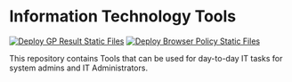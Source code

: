 # Information Technology Tools 

[![Deploy GP Result Static Files](https://github.com/omoyolab/it_tools/actions/workflows/deploy_GPResult.yml/badge.svg)](https://github.com/omoyolab/it_tools/actions/workflows/deploy_GPResult.yml)
[![Deploy Browser Policy Static Files](https://github.com/omoyolab/it_tools/actions/workflows/deploy_browserPolicy.yml/badge.svg)](https://github.com/omoyolab/it_tools/actions/workflows/deploy_browserPolicy.yml)

This repository contains Tools that can be used for day-to-day IT tasks for system admins and IT Administrators.
